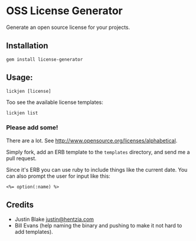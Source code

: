 # OSS License Generator

Generate an open source license for your projects.

## Installation

    gem install license-generator

## Usage:

    lickjen [license]

Too see the available license templates:

    lickjen list

### Please add some!

There are a lot. See <http://www.opensource.org/licenses/alphabetical>.

Simply fork, add an ERB template to the `templates` directory, and send me a
pull request.

Since it's ERB you can use ruby to include things like the current date. You
can also prompt the user for input like this:

    <%= option(:name) %>

## Credits

* Justin Blake <justin@hentzia.com>
* Bill Evans (help naming the binary and pushing to make it not hard to add
  templates).